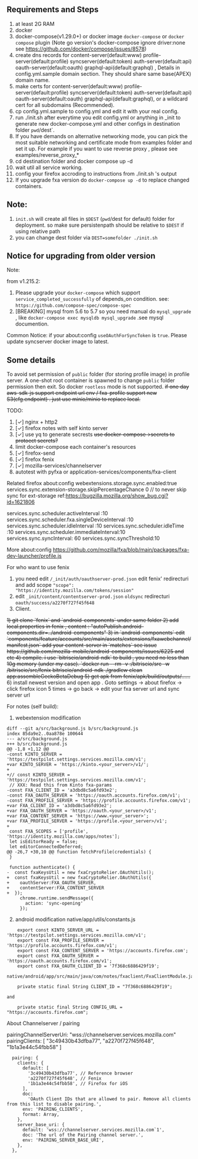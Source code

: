 ## Requirements and Steps

1. at least 2G RAM
2. docker
3. docker-compose(v1.29.0+) or docker image `docker-compose` or `docker compose` plugin (Note go version's docker-compose ignore driver:none see https://github.com/docker/compose/issues/8578)
4. create dns records for content-server(default:www)  profile-server(default:profile) syncserver(default:token)  auth-server(default:api) oauth-server(default:oauth) graphql-api(default:graphql) , Details in config.yml.sample domain section. They should share same base(APEX) domain name.
5. make certs for content-server(default:www)  profile-server(default:profile) syncserver(default:token)  auth-server(default:api) oauth-server(default:oauth) graphql-api(default:graphql), or a wildcard cert for all subdomains (Recommended).
6. cp config.yml.sample to config.yml and edit it with your real config.
7. run ./init.sh after everytime you edit config.yml or anything in _init to generate new docker-compose.yml and other configs in destination folder `pwd`/dest`.
8. <optional> If you have demands on alternative networking mode, you can pick the most suitable networking and certificate mode from examples folder and set it up. For example if you want to use reverse proxy , please see examples/reverse_proxy_*
9. cd destination folder and docker compose up -d 
10. wait util all service working. 
11. config your firefox accroding to instructions from ./init.sh 's output 
12. If you upgrade fxa version do `docker-compose up -d` to replace changed containers.

## Note:
1. `init.sh` will create all files in `$DEST` (`pwd`/dest for default) folder for deployment. so make sure persistenpath should be relative to `$DEST` if using relative path
2. you can change dest folder via `DEST=somefolder ./init.sh`


## Notice for upgrading from older version

Note:

from v1.215.2:
1. Please upgrade your `docker-compose` which support `service_completed_successfully` of depends_on condition. see: `https://github.com/compose-spec/compose-spec`
2. [BREAKING] mysql from 5.6 to 5.7 so you need manual do `mysql_upgrade` , like `docker-compose exec mysqldb mysql_upgrade` .see mysql documention.

Common Notice:
if your about:config `useOAuthForSyncToken` is `true`. Please update syncserver docker image to latest.

## Some details
To avoid set permission of `public` folder (for storing profile image) in profile server. A one-shot root container is spawned to change `public` folder permission then exit.
So docker `rootless` mode is not supported.
<del>if one day aws-sdk-js support endpoint url env / fxa-profile support new S3(cfg.endpoint) . just use minio/minio to replace local.</del>

TODO:
1. [✓] nginx + http2
2. [✓] firefox notes with self kinto server
3. [✓] use yq to generate secrests <del>use docker-compose->secrets to protoect secrets?</del>
4. limit docker-compose each container's resources
5. [✓] firefox-send
6. [✓] firefox fenix
7. [✓] mozilla-services/channelserver
8. autotest with pyfxa or application-services/components/fxa-client

Related firefox about:config
webextensions.storage.sync.enabled:true
services.sync.extension-storage.skipPercentageChance 0  // to never skip sync for ext-storage ref:https://bugzilla.mozilla.org/show_bug.cgi?id=1621806

services.sync.scheduler.activeInterval :10
services.sync.scheduler.fxa.singleDeviceInterval :10  
services.sync.scheduler.idleInterval :10
services.sync.scheduler.idleTime :10
services.sync.scheduler.immediateInterval:10
services.sync.syncInterval: 60
services.sync.syncThreshold:10

More about:config
https://github.com/mozilla/fxa/blob/main/packages/fxa-dev-launcher/profile.js

For who want to use fenix
1. you need edit `/_init/auth/oauthserver-prod.json` edit fenix' redirecturi and add scope `"scope": "https://identity.mozilla.com/tokens/session"`
2. edit `_init/content/contentserver-prod.json`  `oldsync` redirecturi `oauth/success/a2270f727f45f648` 
3. Client. 
<del>
1) git clone `fenix` and  `android-components`  under same folder
2) add local.properties in fenix , content : "autoPublish.android-components.dir=../android-components"
3) in `android-components` edit `components/feature/accounts/src/main/assets/extensions/fxawebchannel/manifest.json` add your content-server in `matches`  see issue https://github.com/mozilla-mobile/android-components/issues/6225 and etc
4) compile. i use `bitriseio/android-ndk` to build , you need no less than 10g memory (under my case). `docker run --rm -v <folder contain fenix and android-components>:/bitriseio/src -w /bitriseio/src/fenix bitriseio/android-ndk ./gradlew clean app:assembleGeckoBetaDebug
5) get apk from fenix/apk/build/outputs/......
</del>
6) install newest version and open app . Goto settings  -> about firefox -> click firefox icon 5 times -> go back -> edit your fxa server url and sync server url


For notes (self build):
1. webextension modification
```
diff --git a/src/background.js b/src/background.js
index 85da9e2..0aa878e 100644
--- a/src/background.js
+++ b/src/background.js
@@ -1,8 +1,12 @@
-const KINTO_SERVER = 'https://testpilot.settings.services.mozilla.com/v1';
+var KINTO_SERVER = 'https://kinto.<your_server>/v1/';
+
+// const KINTO_SERVER = 'https://testpilot.settings.services.mozilla.com/v1';
 // XXX: Read this from Kinto fxa-params
-const FXA_CLIENT_ID = 'a3dbd8c5a6fd93e2';
-const FXA_OAUTH_SERVER = 'https://oauth.accounts.firefox.com/v1';
-const FXA_PROFILE_SERVER = 'https://profile.accounts.firefox.com/v1';
+var FXA_CLIENT_ID = 'a3dbd8c5a6fd93e2'; 
+var FXA_OAUTH_SERVER = 'https://oauth.<your_server>/v1';
+var FXA_CONTENT_SERVER = 'https://www.<your_server>';
+var FXA_PROFILE_SERVER = 'https://profile.<your_server>/v1';
+
 const FXA_SCOPES = ['profile', 'https://identity.mozilla.com/apps/notes'];
 let isEditorReady = false;
 let editorConnectedDeferred;
@@ -26,7 +30,10 @@ function fetchProfile(credentials) {
 }
 
 function authenticate() {
-  const fxaKeysUtil = new fxaCryptoRelier.OAuthUtils();
+  const fxaKeysUtil = new fxaCryptoRelier.OAuthUtils({
+    oauthServer:FXA_OAUTH_SERVER,
+    contentServer:FXA_CONTENT_SERVER
+  });
     chrome.runtime.sendMessage({
       action: 'sync-opening'
     });
```


2. android modification
	native/app/utils/constants.js
```
	export const KINTO_SERVER_URL = 'https://testpilot.settings.services.mozilla.com/v1';
	export const FXA_PROFILE_SERVER = 'https://profile.accounts.firefox.com/v1';
	export const FXA_CONTENT_SERVER = 'https://accounts.firefox.com';
	export const FXA_OAUTH_SERVER = 'https://oauth.accounts.firefox.com/v1';
	export const FXA_OAUTH_CLIENT_ID = '7f368c6886429f19';
```
	native/android/app/src/main/java/com/notes/fxaclient/FxaClientModule.java
```
	private static final String CLIENT_ID = "7f368c6886429f19";
```
	and
```
	private static final String CONFIG_URL = "https://accounts.firefox.com";
```

About Channelserver / pairing

pairingChannelServerUri: "wss://channelserver.services.mozilla.com"
pairingClients: [ "3c49430b43dfba77", "a2270f727f45f648", "1b1a3e44c54fbb58" ]

```
  pairing: {
    clients: {
      default: [
        '3c49430b43dfba77', // Reference browser
        'a2270f727f45f648', // Fenix
        '1b1a3e44c54fbb58', // Firefox for iOS
      ],
      doc:
        'OAuth Client IDs that are allowed to pair. Remove all clients from this list to disable pairing.',
      env: 'PAIRING_CLIENTS',
      format: Array,
    },
    server_base_uri: {
      default: 'wss://channelserver.services.mozilla.com`1',
      doc: 'The url of the Pairing channel server.',
      env: 'PAIRING_SERVER_BASE_URI',
    },
  },
```
